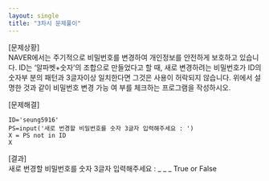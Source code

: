 ```yaml
---
layout: single
title: "3차시 문제풀이"
---
```



[문제상황]  
NAVER에서는 주기적으로 비밀번호를 변경하여 개인정보를
안전하게 보호하고 있습니다. ID는 ‘알파벳+숫자’의 조합으로
만들었다고 할 때, 새로 변경하려는 비밀번호가 ID의 숫자부
분의 패턴과 3글자이상 일치한다면 그것은 사용이 허락되지
않습니다. 위에서 설명한 것과 같이 비밀번호 변경 가능 여
부를 체크하는 프로그램을 작성하시오.

[문제해결]  
~~~  
ID='seung5916'
PS=input('새로 번경할 비밀번호를 숫자 3글자 입력해주세요 : ')
X = PS not in ID
X
~~~

[결과]  
새로 번경할 비밀번호를 숫자 3글자 입력해주세요 : _ _ _
True or False

